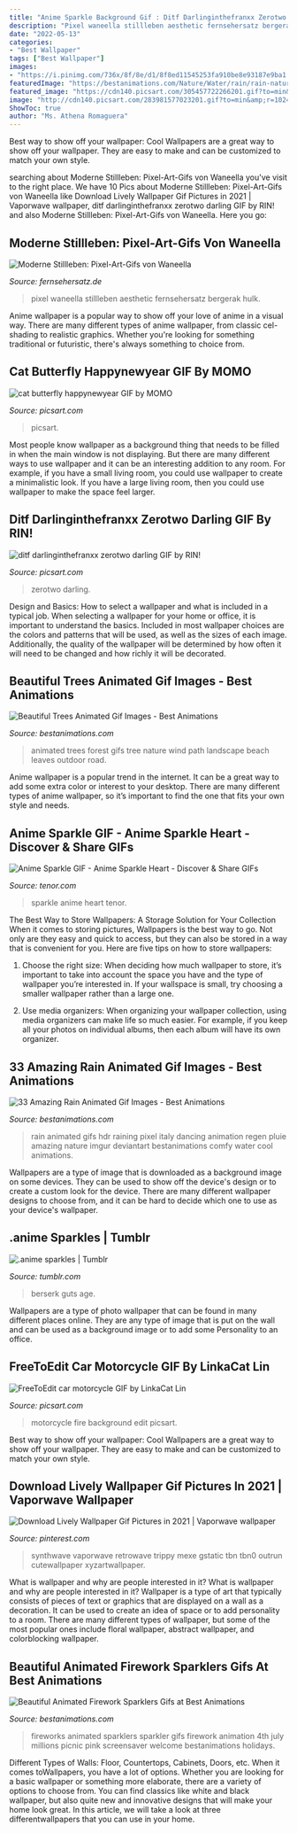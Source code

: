 ```yaml
---
title: "Anime Sparkle Background Gif : Ditf Darlinginthefranxx Zerotwo Darling Gif By Rin!"
description: "Pixel waneella stillleben aesthetic fernsehersatz bergerak hulk"
date: "2022-05-13"
categories:
- "Best Wallpaper"
tags: ["Best Wallpaper"]
images:
- "https://i.pinimg.com/736x/8f/8e/d1/8f8ed11545253fa910be8e93187e9ba1.jpg"
featuredImage: "https://bestanimations.com/Nature/Water/rain/rain-nature-animated-gif-15.gif"
featured_image: "https://cdn140.picsart.com/305457722266201.gif?to=min&amp;r=1024"
image: "http://cdn140.picsart.com/283981577023201.gif?to=min&amp;r=1024"
ShowToc: true
author: "Ms. Athena Romaguera"
---
```



Best way to show off your wallpaper:
Cool Wallpapers are a great way to show off your wallpaper. They are easy to make and can be customized to match your own style.

	

		
searching about Moderne Stillleben: Pixel-Art-Gifs von Waneella you've visit to the right place. We have 10 Pics about Moderne Stillleben: Pixel-Art-Gifs von Waneella like Download Lively Wallpaper Gif Pictures in 2021 | Vaporwave wallpaper, ditf darlinginthefranxx zerotwo darling GIF by RIN! and also Moderne Stillleben: Pixel-Art-Gifs von Waneella. Here you go:
		
    
## Moderne Stillleben: Pixel-Art-Gifs Von Waneella

<img loading=lazy src="http://www.fernsehersatz.de/wp-content/uploads/2018/01/Moderne-Stillleben-Pixel-Art-Gifs-von-Waneella-7.gif" onerror="this.onerror=null;this.src='https://tse4.mm.bing.net/th?id=OIP.Joo1kO6EssJPuDpScdmoTgHaLH&amp;pid=15.1';" alt="Moderne Stillleben: Pixel-Art-Gifs von Waneella">

_Source: fernsehersatz.de_

>pixel waneella stillleben aesthetic fernsehersatz bergerak hulk. 

	

Anime wallpaper is a popular way to show off your love of anime in a visual way. There are many different types of anime wallpaper, from classic cel-shading to realistic graphics. Whether you're looking for something traditional or futuristic, there's always something to choice from.

    
## Cat Butterfly Happynewyear GIF By MOMO

<img loading=lazy src="http://cdn140.picsart.com/283981577023201.gif?to=min&amp;r=1024" onerror="this.onerror=null;this.src='https://tse3.mm.bing.net/th?id=OIP.tMxKVVO40FPFK6NWsdVJpwAAAA&amp;pid=15.1';" alt="cat butterfly happynewyear GIF by MOMO">

_Source: picsart.com_

>picsart. 

	

Most people know wallpaper as a background thing that needs to be filled in when the main window is not displaying. But there are many different ways to use wallpaper and it can be an interesting addition to any room. For example, if you have a small living room, you could use wallpaper to create a minimalistic look. If you have a large living room, then you could use wallpaper to make the space feel larger.

    
## Ditf Darlinginthefranxx Zerotwo Darling GIF By RIN!

<img loading=lazy src="https://cdn140.picsart.com/305457722266201.gif?to=min&amp;r=1024" onerror="this.onerror=null;this.src='https://tse3.mm.bing.net/th?id=OIP.pI_Xh-XVDZdiN8zGIq2ZhAHaEJ&amp;pid=15.1';" alt="ditf darlinginthefranxx zerotwo darling GIF by RIN!">

_Source: picsart.com_

>zerotwo darling. 

	

Design and Basics: How to select a wallpaper and what is included in a typical job.
When selecting a wallpaper for your home or office, it is important to understand the basics. Included in most wallpaper choices are the colors and patterns that will be used, as well as the sizes of each image. Additionally, the quality of the wallpaper will be determined by how often it will need to be changed and how richly it will be decorated.

    
## Beautiful Trees Animated Gif Images - Best Animations

<img loading=lazy src="http://bestanimations.com/Nature/Flora/Trees/forest-trees-animated-gif-7.gif" onerror="this.onerror=null;this.src='https://tse3.mm.bing.net/th?id=OIP.wc3lMByDMeJ0D7Qm0-_4PgHaD_&amp;pid=15.1';" alt="Beautiful Trees Animated Gif Images - Best Animations">

_Source: bestanimations.com_

>animated trees forest gifs tree nature wind path landscape beach leaves outdoor road. 

	

Anime wallpaper is a popular trend in the internet. It can be a great way to add some extra color or interest to your desktop. There are many different types of anime wallpaper, so it’s important to find the one that fits your own style and needs.

    
## Anime Sparkle GIF - Anime Sparkle Heart - Discover &amp; Share GIFs

<img loading=lazy src="https://media1.tenor.com/images/fee072e70ad5a21a908835c8b37d2529/tenor.gif?itemid=12380752" onerror="this.onerror=null;this.src='https://tse3.mm.bing.net/th?id=OIP._uBy5wrVohqQiDXIs30lKQHaEK&amp;pid=15.1';" alt="Anime Sparkle GIF - Anime Sparkle Heart - Discover &amp; Share GIFs">

_Source: tenor.com_

>sparkle anime heart tenor. 

	

The Best Way to Store Wallpapers: A Storage Solution for Your Collection
When it comes to storing pictures, Wallpapers is the best way to go. Not only are they easy and quick to access, but they can also be stored in a way that is convenient for you. Here are five tips on how to store wallpapers:
1) Choose the right size: When deciding how much wallpaper to store, it’s important to take into account the space you have and the type of wallpaper you’re interested in. If your wallspace is small, try choosing a smaller wallpaper rather than a large one.

2) Use media organizers: When organizing your wallpaper collection, using media organizers can make life so much easier. For example, if you keep all your photos on individual albums, then each album will have its own organizer.

    
## 33 Amazing Rain Animated Gif Images - Best Animations

<img loading=lazy src="https://bestanimations.com/Nature/Water/rain/rain-nature-animated-gif-15.gif" onerror="this.onerror=null;this.src='https://tse4.mm.bing.net/th?id=OIP.VUPllWTc7wa0inFbxEHyqgHaD2&amp;pid=15.1';" alt="33 Amazing Rain Animated Gif Images - Best Animations">

_Source: bestanimations.com_

>rain animated gifs hdr raining pixel italy dancing animation regen pluie amazing nature imgur deviantart bestanimations comfy water cool animations. 

	

Wallpapers are a type of image that is downloaded as a background image on some devices. They can be used to show off the device's design or to create a custom look for the device. There are many different wallpaper designs to choose from, and it can be hard to decide which one to use as your device's wallpaper.

    
## .anime Sparkles | Tumblr

<img loading=lazy src="https://64.media.tumblr.com/44612c3b252a79b0585710358c0fe59e/tumblr_ovp0q1dQ9E1ui7oe1o1_500.gifv" onerror="this.onerror=null;this.src='https://tse4.mm.bing.net/th?id=OIP.XgTc8BJr687meHspMZFL1gHaDI&amp;pid=15.1';" alt=".anime sparkles | Tumblr">

_Source: tumblr.com_

>berserk guts age. 

	



Wallpapers are a type of photo wallpaper that can be found in many different places online. They are any type of image that is put on the wall and can be used as a background image or to add some Personality to an office.

    
## FreeToEdit Car Motorcycle GIF By LinkaCat Lin

<img loading=lazy src="https://cdn153.picsart.com/228826583044202.gif?to=min&amp;r=1024" onerror="this.onerror=null;this.src='https://tse3.mm.bing.net/th?id=OIP.jsZLPlpe-q3tUI1ZEDnhFAHaEK&amp;pid=15.1';" alt="FreeToEdit car motorcycle GIF by LinkaCat Lin">

_Source: picsart.com_

>motorcycle fire background edit picsart. 

	

Best way to show off your wallpaper:
Cool Wallpapers are a great way to show off your wallpaper. They are easy to make and can be customized to match your own style.

    
## Download Lively Wallpaper Gif Pictures In 2021 | Vaporwave Wallpaper

<img loading=lazy src="https://i.pinimg.com/736x/8f/8e/d1/8f8ed11545253fa910be8e93187e9ba1.jpg" onerror="this.onerror=null;this.src='https://tse1.mm.bing.net/th?id=OIP.joO0jKIido_7ZRXsewarDgAAAA&amp;pid=15.1';" alt="Download Lively Wallpaper Gif Pictures in 2021 | Vaporwave wallpaper">

_Source: pinterest.com_

>synthwave vaporwave retrowave trippy mexe gstatic tbn tbn0 outrun cutewallpaper xyzartwallpaper. 

	

What is wallpaper and why are people interested in it?
What is wallpaper and why are people interested in it?
Wallpaper is a type of art that typically consists of pieces of text or graphics that are displayed on a wall as a decoration. It can be used to create an idea of space or to add personality to a room. There are many different types of wallpaper, but some of the most popular ones include floral wallpaper, abstract wallpaper, and colorblocking wallpaper.

    
## Beautiful Animated Firework Sparklers Gifs At Best Animations

<img loading=lazy src="https://bestanimations.com/Holidays/Fireworks/fireworks-sparkler-animation-16.gif" onerror="this.onerror=null;this.src='https://tse3.mm.bing.net/th?id=OIP.1owqtlp1Oh6ytr2T_qdfBgAAAA&amp;pid=15.1';" alt="Beautiful Animated Firework Sparklers Gifs at Best Animations">

_Source: bestanimations.com_

>fireworks animated sparklers sparkler gifs firework animation 4th july millions picnic pink screensaver welcome bestanimations holidays. 

	

Different Types of Walls: Floor, Countertops, Cabinets, Doors, etc.
When it comes toWallpapers, you have a lot of options. Whether you are looking for a basic wallpaper or something more elaborate, there are a variety of options to choose from. You can find classics like white and black wallpaper, but also quite new and innovative designs that will make your home look great. In this article, we will take a look at three differentwallpapers that you can use in your home.

